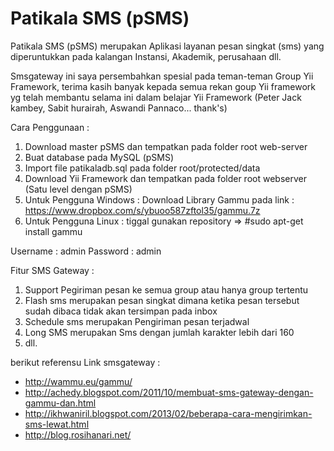 Patikala SMS (pSMS)
====

Patikala SMS (pSMS) merupakan Aplikasi layanan pesan singkat (sms) yang diperuntukkan pada kalangan Instansi, Akademik, perusahaan dll.

Smsgateway ini saya persembahkan spesial pada teman-teman Group Yii Framework,
terima kasih banyak kepada semua rekan goup Yii framework yg telah membantu selama ini dalam belajar Yii Framework
(Peter Jack kambey, Sabit hurairah, Aswandi Pannaco... thank's)

Cara Penggunaan :
 1. Download master pSMS dan tempatkan pada folder root web-server
 2. Buat database pada MySQL (pSMS)
 3. Import file patikaladb.sql pada folder root/protected/data
 4. Download Yii Framework dan tempatkan pada folder root webserver (Satu level dengan pSMS)
 5. Untuk Pengguna Windows : Download Library Gammu pada link : https://www.dropbox.com/s/ybuoo587zftol35/gammu.7z
 6. Untuk Pengguna Linux : tiggal gunakan repository => #sudo apt-get install gammu

 Username : admin
 Password : admin
 
 
Fitur SMS Gateway :
 1. Support Pegiriman pesan ke semua group atau hanya group tertentu
 2. Flash sms merupakan pesan singkat dimana ketika pesan tersebut sudah dibaca tidak akan tersimpan pada inbox 
 3. Schedule sms merupakan Pengiriman pesan terjadwal
 4. Long SMS merupakan Sms dengan jumlah karakter lebih dari 160 
 4. dll.

berikut referensu Link smsgateway :
  - http://wammu.eu/gammu/
  - http://achedy.blogspot.com/2011/10/membuat-sms-gateway-dengan-gammu-dan.html
  - http://ikhwaniril.blogspot.com/2013/02/beberapa-cara-mengirimkan-sms-lewat.html
  - http://blog.rosihanari.net/
  




